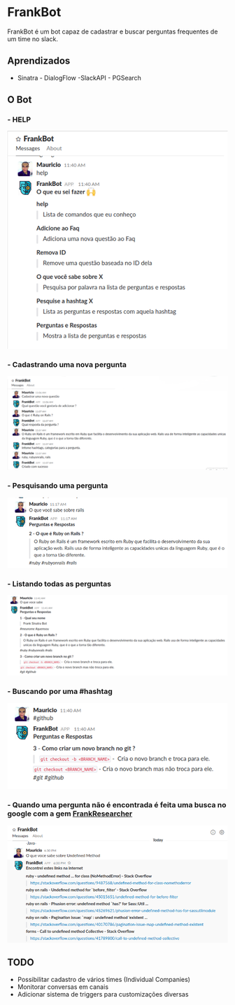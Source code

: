 # FrankBot

FrankBot é um bot capaz de cadastrar e buscar perguntas frequentes de um time no slack.

## Aprendizados
- Sinatra - DialogFlow -SlackAPI - PGSearch


## O Bot
### - HELP
![alt text](./imgs/frank-first.png)
### - Cadastrando uma nova pergunta
![alt text](./imgs/frank1.png)

### - Pesquisando uma pergunta
![alt text](./imgs/frank2.png)

### - Listando todas as perguntas
![alt text](./imgs/frank4.png)

### - Buscando por uma #hashtag
![alt text](./imgs/frank5.png)

### - Quando uma pergunta não é encontrada é feita uma busca no google com a gem [FrankResearcher](https://github.com/mjunior/frank-researcher)
![alt text](./imgs/frank6.png)



## TODO
- Possibilitar cadastro de vários times (Individual Companies)
- Monitorar conversas em canais
- Adicionar sistema de triggers para customizações diversas
